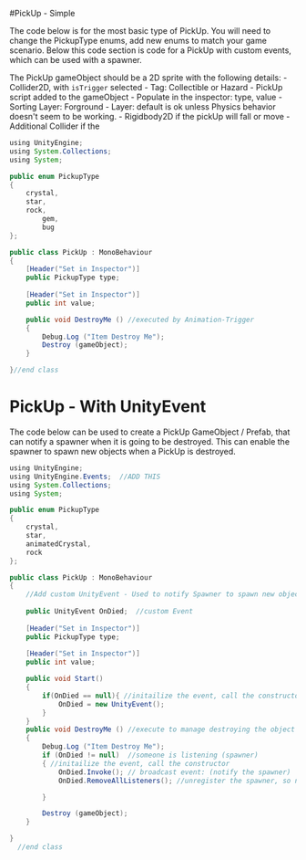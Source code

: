 #PickUp - Simple

The code below is for the most basic type of PickUp.
You will need to change the PickupType enums, add new enums to match your game scenario.  Below this code section is code for a PickUp with custom events, which can be used with a spawner.

The PickUp gameObject should be a 2D sprite with the following details:
	- Collider2D, with `isTrigger` selected
	- Tag:  Collectible or Hazard
	- PickUp script added to the gameObject
	- Populate in the inspector: type, value
	- Sorting Layer: Forground
	- Layer: default is ok unless Physics behavior doesn't seem to be working.
	- Rigidbody2D if the pickUp will fall or move
	- Additional Collider if the 

```java
using UnityEngine;
using System.Collections;
using System;

public enum PickupType
{
	crystal,
	star,
	rock,
        gem,
        bug
};

public class PickUp : MonoBehaviour
{
	[Header("Set in Inspector")]
	public PickupType type;
	
	[Header("Set in Inspector")]
	public int value;

	public void DestroyMe () //executed by Animation-Trigger
	{
		Debug.Log ("Item Destroy Me");
		Destroy (gameObject);
	}

}//end class
```


# PickUp - With UnityEvent
The code below can be used to create a PickUp GameObject / Prefab, that can notify a spawner when it is going to be destroyed.  This can enable the spawner to spawn new objects when a PickUp is destroyed.


```java
using UnityEngine;
using UnityEngine.Events;  //ADD THIS
using System.Collections;
using System;

public enum PickupType
{
	crystal,
	star,
	animatedCrystal,
	rock
};

public class PickUp : MonoBehaviour
{
    //Add custom UnityEvent - Used to notify Spawner to spawn new object
    
    public UnityEvent OnDied;  //custom Event
	
	[Header("Set in Inspector")]
	public PickupType type;
	
	[Header("Set in Inspector")]
	public int value;

    public void Start()
    {
        if(OnDied == null){ //initailize the event, call the constructor
            OnDied = new UnityEvent();
        }
    }
    public void DestroyMe () //execute to manage destroying the object and invokeing the event.
	{
		Debug.Log ("Item Destroy Me");
        if (OnDied != null)  //someone is listening (spawner)
        { //initailize the event, call the constructor
            OnDied.Invoke(); // broadcast event: (notify the spawner)
            OnDied.RemoveAllListeners(); //unregister the spawner, so no traces of the connection remain.

        }

        Destroy (gameObject);
    }

}
  //end class
```




